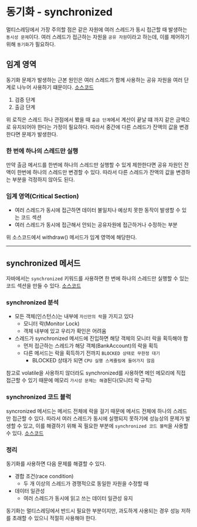 # 동기화 - synchronized

멀티스레딩에서 가장 주의할 점은 같은 자원에 여러 스레드가 동시 접근할 때 발생하는 `동시성 문제`이다.
여러 스레드가 접근하는 자원을 `공유 자원`이라고 하는데, 이를 제어하기 위해 `동기화`가 필요하다.

## 임계 영역

동기화 문제가 발생하는 근본 원인은 여러 스레드가 함께 사용하는 공유 자원을 여러 단계로 나누어 사용하기 떄문이다.
[소스코드](../src/main/java/org/example/thread/sync/BankAccountV1.java)

1. 검증 단계
2. 출금 단계

위 로직은 스레드 하나 관점에서 봤을 때 `출금 단계`에서 계산이 끝날 떄 까지 같은 금액으로 유지되어야 한다는 가정이 필요하다.
따라서 중간에 다른 스레드가 잔액의 값을 변경한다면 문제가 발생한다.

### 한 번에 하나의 스레드만 실행

만약 출금 메서드를 한번에 하나의 스레드만 실행할 수 있게 제한한다면 공유 자원인 잔액이 한번에 하나의 스레드만 변경할 수 있다.
따라서 다른 스레드가 잔액의 값을 변경하는 부분을 걱정하지 않아도 된다.

### 임계 영역(Critical Section)

- 여러 스레드가 동시에 접근하면 데이터 불일치나 예상치 못한 동작이 발생할 수 있는 코드 섹션
- 여러 스레드가 동시에 접근해서 안되는 공유자원에 접근하거나 수정하는 부분

위 소스코드에서 withdraw() 메서드가 임계 영역에 해당한다.

---

## synchronized 메서드

자바에서는 `synchronized` 키워드를 사용하면 한 번에 하나의 스레드만 실행할 수 있는 코드 섹션을 만들 수 있다.
[소스코드](../src/main/java/org/example/thread/sync/BankAccountV2.java)

### synchronized 분석

- 모든 객체(인스턴스)는 내부에 `자신만의 락`을 가지고 있다
    - 모니터 락(Monitor Lock)
    - 객체 내부에 있고 우리가 확인은 어려움
- 스레드가 synchronized 메서드에 진입하면 해당 객체의 모니터 락을 획득해야 함
    - 먼저 접근하는 스레드가 해당 객체(BankAccount)의 락을 획득
    - 다른 메서드는 락을 획득하기 전까지 `BLOCKED 상태로 무한정 대기`
        - BLOCKED 상태가 되면 `CPU 실행 스케쥴링에 들어가지 않음`

참고로 volatile을 사용하지 않더라도 synchronized를 사용하면 메인 메모리에 직접 접근할 수 있기 때문에 메모리 `가시성 문제는 해결`된다(모니터 락 규칙)

### synchronized 코드 블럭

syncronized 메서드는 메서드 전체에 락을 걸기 때문에 메서드 전체에 하나의 스레드만 접근할 수 있다. 따라서 여러 스레드가
동시에 실행되지 못하기에 성능상의 문제가 발생할 수 있고, 이를 해결하기 위해 꼭 필요한 부분에 `synchronized 코드 블럭`을 사용할 수 있다.
[소스코드](../src/main/java/org/example/thread/sync/BankAccountV3.java)

### 정리

동기화를 사용하면 다음 문제를 해결할 수 있다.

- 경합 조건(race condition)
  - 두 개 이상의 스레드가 경쟁적으로 동일한 자원을 수정할 때
- 데이터 일관성
  - 여러 스레드가 동시에 읽고 쓰는 데이터 일관성 유지

동기화는 멀티스레딩에서 반드시 필요한 부분이지만, 과도하게 사용되는 경우 성능 저하를 초래할 수 있으니 적절히 사용해야 한다.
